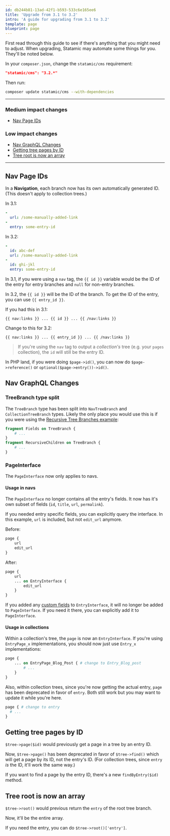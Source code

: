 ```yaml
---
id: db244b81-13ad-42f1-b593-533c6e165ee6
title: 'Upgrade from 3.1 to 3.2'
intro: 'A guide for upgrading from 3.1 to 3.2'
template: page
blueprint: page
---
```

First read through this guide to see if there's anything that you might need to adjust.
When upgrading, Statamic may automate some things for you. They'll be noted below.

In your `composer.json`, change the `statamic/cms` requirement:

```json
"statamic/cms": "3.2.*"
```

Then run:

```bash
composer update statamic/cms --with-dependencies
```

---

### Medium impact changes
- [Nav Page IDs](#nav-page-ids)

### Low impact changes
- [Nav GraphQL Changes](#nav-graphql-changes)
- [Getting tree pages by ID](#getting-tree-pages-by-id)
- [Tree root is now an array](#tree-root-is-now-an-array)

---

## Nav Page IDs

In a **Navigation**, each branch now has its own automatically generated ID.  
(This doesn't apply to collection trees.)

In 3.1:

``` yaml
-
  url: /some-manually-added-link
-
  entry: some-entry-id
```

In 3.2:

``` yaml
-
  id: abc-def
  url: /some-manually-added-link
-
  id: ghi-jkl
  entry: some-entry-id
```

In 3.1, if you were using a `nav` tag, the `{{ id }}` variable would be the ID of the entry for entry branches and `null` for non-entry branches.

In 3.2, the `{{ id }}` will be the ID of the branch.
To get the ID of the entry, you can use `{{ entry_id }}`.

If you had this in 3.1:
```
{{ nav:links }} ... {{ id }} ... {{ /nav:links }}
```

Change to this for 3.2:
```
{{ nav:links }} ... {{ entry_id }} ... {{ /nav:links }}
```

> If you're using the `nav` tag to output a _collection's_ tree (e.g. your `pages` collection), the `id` will still be the entry ID.

In PHP land, if you were doing `$page->id()`, you can now do `$page->reference()` or `optional($page->entry())->id()`.

## Nav GraphQL Changes

### TreeBranch type split
The `TreeBranch` type has been split into `NavTreeBranch` and `CollectionTreeBranch` types.
Likely the only place you would use this is if you were using the [Recursive Tree Branches example](/graphql#recursive-tree-branches):

```graphql
fragment Fields on TreeBranch {
    # ...
}
fragment RecursiveChildren on TreeBranch {
    # ...
}
```

### PageInterface
The `PageInterface` now only applies to navs.

#### Usage in navs
The `PageInterface` no longer contains all the entry's fields. It now has it's own subset of fields (`id`, `title`, `url`, `permalink`).

If you needed entry specific fields, you can explicitly query the interface. In this example, `url` is included, but not `edit_url` anymore.

Before:

```graphql
page {
    url
    edit_url
}
```

After:

```graphql
page {
    url
    ... on EntryInterface {
        edit_url
    }
}
```

If you added any [custom fields](/graphql#custom-fields) to `EntryInterface`, it will no longer be added to `PageInterface`. If you need it there, you can explicitly add it to `PageInterface`.

#### Usage in collections

Within a collection's tree, the `page` is now an `EntryInterface`.
If you're using `EntryPage_x` implementations, you should now just use `Entry_x` implementations:

```graphql
page {
    ... on EntryPage_Blog_Post { # change to Entry_Blog_post
        # ...
    }
}
```

Also, within collection trees, since you're now getting the actual entry, `page` has been deprecated in favor of `entry`. Both still work but you may want to update it while you're here.

```graphql
page { # change to entry
  # ...
}
```


## Getting tree pages by ID

`$tree->page($id)` would previously get a page in a tree by an entry ID.

Now, `$tree->page()` has been deprecated in favor of `$tree->find()` which will get a page by its ID, not the entry's ID.
(For collection trees, since `entry` _is_ the ID, it'll work the same way.)

If you want to find a page by the entry ID, there's a new `findByEntry($id)` method.


## Tree root is now an array

`$tree->root()` would previous return the `entry` of the root tree branch.

Now, it'll be the entire array.

If you need the entry, you can do `$tree->root()['entry']`.
